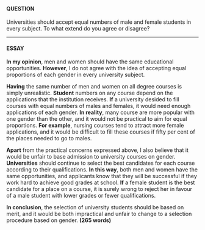 #### QUESTION
Universities should accept equal numbers of male and female students in every subject. To what extend do you agree or disagree?
***
#### ESSAY
**In my opinion**, men and women should have the same educational opportunities. **However**, I do not agree with the idea of accepting equal proportions of each gender in every university subject.

**Having** the same number of men and women on all degree courses is simply unrealistic. **Student** numbers on any course depend on the applications that the institution receives. **If** a university desided to fill courses with equal numbers of males and females, it would need enough applications of each gender. **In reality**, many course are more popular with one gender than the other, and it would not be practical to aim for equal proportions. **For example**, nursing courses tend to attract more female applications, and it would be difficult to fill these courses if fifty per cent of the places needed to go to males.

**Apart** from the practical concerns expressed above, I also believe that it would be unfair to base admission to university courses on gender. **Universities** should continue to select the best candidates for each course according to their qualifications. **In this way**, both men and women have the same opportunities, and applicants know that they will be successful if they work hard to achieve good grades at school. **If** a female student is the best candidate for a place on a course, it is surely wrong to reject her in favour of a male student with lower grades or fewer qualifications.

**In conclusion**, the selection of university students should be based on merit, and it would be both impractical and unfair to change to a selection procedure based on gender.
**(265 words)**
